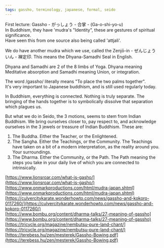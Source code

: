 ```yaml
---
tags: gassho, terminology, japanese, formal, seido
---
```


First lecture: Gassho - がっしょう - 合掌 - (Ga-o-shi-yo-u)  
In Buddhism, they have 'mudra's "Identity", these are gestures of spiritual significance.  
Have seen this from one source also being called 'attjali'.  
  
We do have another mudra which we use, called the Zenjō-in - ぜんじょう いん - 禅定印. This means the Dhyana-Samadhi Seal in English.  
  
Dhyana and Samadhi are 2 of the 8 limbs of Yoga. Dhyana meaning Meditative absorption and Samadhi meaning Union, or integration.  
  
The word /gassho/ literally means "To place the two palms together".  
It's very important to Japanese buddhism, and is still used regularly today.  
  
In Buddhism, everything is connected. Nothing is truly separate. The bringing of the hands together is to symbolically dissolve that separation which plagues us.  
  
But what we do in Seido, the 3 motions, seems to stem from Indian Buddhism. We bring ourselves closer to, pay respect to, and acknowledge ourselves in the 3 jewels or treasure of Indian Buddhism. These are:  
  
1. The Buddha. Either the Teacher, or the Enlightened.  
2. The Sangha. Either the Teachings, or the Community. The Teachings have taken on a bit of a modern interpretation, as the reality around you. Your surroundings.  
3. The Dharma. Either the Community, or the Path. The Path meaning the steps you take in your daily live of which you are connected to intrinsically.  
  
[https://www.lionsroar.com/what-is-gasho/](https://www.lionsroar.com/what-is-gasho/)  
[https://www.onmarkproductions.com/html/mudra-japan.shtml](https://www.onmarkproductions.com/html/mudra-japan.shtml)  
[https://culvercitykarate.wonderhowto.com/news/gassho-and-kokoro-0117260/](https://culvercitykarate.wonderhowto.com/news/gassho-and-kokoro-0117260/)  
[https://www.bombu.org/content/dharma-talks/27-meaning-of-gassho](https://www.bombu.org/content/dharma-talks/27-meaning-of-gassho)  
[https://tricycle.org/magazine/nembutsu-pure-land-chant/](https://tricycle.org/magazine/nembutsu-pure-land-chant/)  
[https://terebess.hu/zen/mesterek/Gassho-Bowing.pdf](https://terebess.hu/zen/mesterek/Gassho-Bowing.pdf)